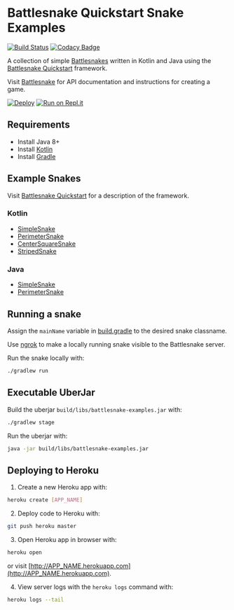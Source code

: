 # Battlesnake Quickstart Snake Examples

[![Build Status](https://travis-ci.org/pambrose/battlesnake-examples.svg?branch=master)](https://travis-ci.org/pambrose/battlesnake-examples)
[![Codacy Badge](https://api.codacy.com/project/badge/Grade/026f7e49beb9432fbdf0cf47b5e40eb3)](https://www.codacy.com/app/pambrose/battlesnake-examples?utm_source=github.com&amp;utm_medium=referral&amp;utm_content=pambrose/battlesnake-examples&amp;utm_campaign=Badge_Grade)

A collection of simple [Battlesnakes](http://battlesnake.io) written in Kotlin and Java using 
the [Battlesnake Quickstart](https://github.com/pambrose/battlesnake-quickstart) framework.

Visit [Battlesnake](https://docs.battlesnake.io) for API documentation and instructions for creating a game.

[![Deploy](https://www.herokucdn.com/deploy/button.png)](https://heroku.com/deploy)
[![Run on Repl.it](https://repl.it/badge/github/pambrose/battlesnake-examples)](https://repl.it/github/pambrose/battlesnake-examples)

## Requirements
*   Install Java 8+
*   Install [Kotlin](https://kotlinlang.org)
*   Install [Gradle](https://gradle.org/install/)

## Example Snakes

Visit [Battlesnake Quickstart](https://github.com/pambrose/battlesnake-quickstart) for a description
of the framework.

### Kotlin
*   [SimpleSnake](src/main/kotlin/io/battlesnake/examples/kotlin/SimpleSnake.kt)
*   [PerimeterSnake](src/main/kotlin/io/battlesnake/examples/kotlin/PerimeterSnake.kt)
*   [CenterSquareSnake](src/main/kotlin/io/battlesnake/examples/kotlin/CenterSquareSnake.kt)
*   [StripedSnake](src/main/kotlin/io/battlesnake/examples/kotlin/StripedSnake.kt)

### Java
*   [SimpleSnake](src/main/java/io/battlesnake/examples/java/SimpleSnake.java)
*   [PerimeterSnake](src/main/java/io/battlesnake/examples/java/PerimeterSnake.java)

## Running a snake

Assign the `mainName` variable in [build.gradle](build.gradle) to the desired snake classname.

Use [ngrok](https://ngrok.com) to make a locally running snake visible to the Battlesnake server.

Run the snake locally with: 
```bash
./gradlew run
```

## Executable UberJar

Build the uberjar `build/libs/battlesnake-examples.jar` with:

```bash
./gradlew stage
```

Run the uberjar with:

```bash
java -jar build/libs/battlesnake-examples.jar
```

## Deploying to Heroku

1) Create a new Heroku app with:
```bash
heroku create [APP_NAME]
```

2) Deploy code to Heroku with:
```bash
git push heroku master
```

3) Open Heroku app in browser with:
```bash
heroku open
```
or visit [http://APP_NAME.herokuapp.com](http://APP_NAME.herokuapp.com).

4) View server logs with the `heroku logs` command with:
```bash
heroku logs --tail
```